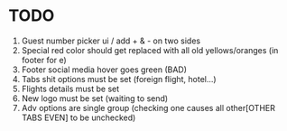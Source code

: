 
# TODO

1. Guest number picker ui / add + & - on two sides
2. Special red color should get replaced with all old yellows/oranges (in footer for e)
3. Footer social media hover goes green (BAD)
4. Tabs shit options must be set (foreign flight, hotel...)
5. Flights details must be set
6. New logo must be set (waiting to send)
7. Adv options are single group (checking one causes all other[OTHER TABS EVEN] to be unchecked)
